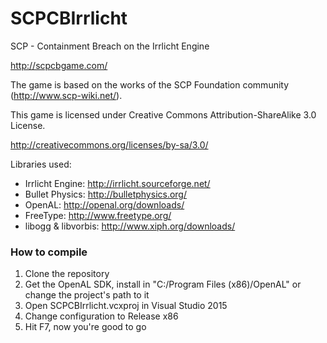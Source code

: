SCPCBIrrlicht
=============

SCP - Containment Breach on the Irrlicht Engine

http://scpcbgame.com/

The game is based on the works of the SCP Foundation community (http://www.scp-wiki.net/).

This game is licensed under Creative Commons Attribution-ShareAlike 3.0 License.

http://creativecommons.org/licenses/by-sa/3.0/

Libraries used:
  - Irrlicht Engine: http://irrlicht.sourceforge.net/
  - Bullet Physics: http://bulletphysics.org/
  - OpenAL: http://openal.org/downloads/
  - FreeType: http://www.freetype.org/
  - libogg & libvorbis: http://www.xiph.org/downloads/
  
### How to compile

1. Clone the repository
2. Get the OpenAL SDK, install in "C:/Program Files (x86)/OpenAL" or change the project's path to it
3. Open SCPCBIrrlicht.vcxproj in Visual Studio 2015
4. Change configuration to Release x86
5. Hit F7, now you're good to go
